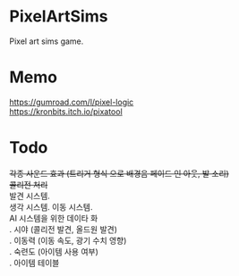 # PixelArtSims
Pixel art sims game.

# Memo
https://gumroad.com/l/pixel-logic  
https://kronbits.itch.io/pixatool  
  
# Todo
~~각종 사운드 효과 (트리거 형식 으로 배경음 페이드 인 아웃, 발 소리)~~  
~~콜리전 처리~~  
발견 시스템.  
생각 시스템.
이동 시스템.  
AI 시스템을 위한 데이타 화  
. 시야 (콜리전 발견, 올드원 발견)  
. 이동력 (이동 속도, 광기 수치 영향)  
. 숙련도 (아이템 사용 여부)  
. 아이템 테이블  
